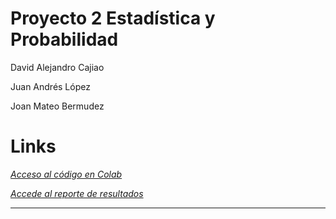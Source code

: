 # Proyecto 2 Estadística y Probabilidad

David Alejandro Cajiao

Juan Andrés López

Joan Mateo Bermudez

# Links

*[Acceso al código en Colab](https://drive.google.com/file/d/1NYpsg3whcRn0VSsAskFhZnHv5EyUpsIc/view?usp=sharing)*

*[Accede al reporte de resultados](https://github.com/DCajiao/Distribuciones-de-Probabilidad/blob/main/Reporte_Resultados.pdf)*

---
